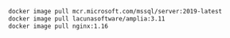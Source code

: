 ﻿```sh
docker image pull mcr.microsoft.com/mssql/server:2019-latest
docker image pull lacunasoftware/amplia:3.11
docker image pull nginx:1.16
```
